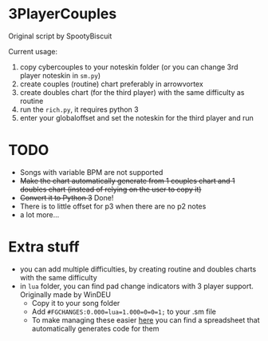 # 3PlayerCouples
Original script by SpootyBiscuit 

Current usage:

1. copy cybercouples to your noteskin folder (or you can change 3rd player noteskin in `sm.py`)
2. create couples (routine) chart preferably in arrowvortex
3. create doubles chart (for the third player) with the same difficulty as routine
4. run the `rich.py`, it requires python 3
5. enter your globaloffset and set the noteskin for the third player and run

# TODO
- Songs with variable BPM are not supported
- ~~Make the chart automatically  generate from 1 couples chart and 1 doubles chart (instead of relying on the user to copy it)~~
- ~~Convert it to Python 3~~ Done!
- There is to little offset for p3 when there are no p2 notes 
- a lot more...

# Extra stuff
- you can add multiple difficulties, by creating routine and doubles charts with the same difficulty 
- in `lua` folder, you can find pad change indicators with 3 player support. Originally made by WinDEU
  - Copy it to your song folder 
  - Add `#FGCHANGES:0.000=lua=1.000=0=0=1;` to your .sm file
  - To make managing these easier [here](https://docs.google.com/spreadsheets/d/1keiLYWV12BUKy3XMYToRJ262_lQhTySG4gbHvcclhBw/edit#gid=383139627) you can find a spreadsheet that automatically generates code for them
